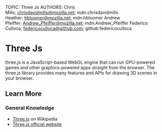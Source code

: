 TOPIC: Three Js
AUTHORS: Chris Mills; chrisdavidmills@mozilla.net; mdn:chrisdavidmills
         Heather; hbloomer@mozilla.net; mdn:hbloomer
         Andrew Pfeiffer; Andrew_Pfeiffer@mozilla.net; mdn:Andrew_Pfeiffer
         Federico Culloca; federicoculloca@github.com; github:federicoculloca

# Three Js

three.js is a JavaScript-based WebGL engine that can run GPU-powered games and other graphics-powered
apps straight from the browser. The three.js library provides many
features and APIs for drawing 3D scenes in your browser.

## Learn More

### General Knowledge

- [Three.js](https://en.wikipedia.org/wiki/Three.js) on Wikipedia
- [Three.js official website](http://threejs.org/)
